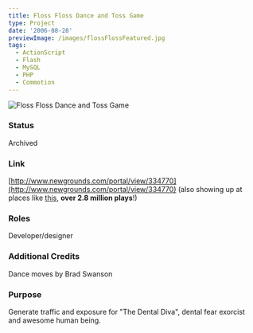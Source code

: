 ```yaml
---
title: Floss Floss Dance and Toss Game
type: Project
date: '2006-08-28'
previewImage: /images/flossFlossFeatured.jpg
tags:
  - ActionScript
  - Flash
  - MySQL
  - PHP
  - Commotion
---
```

![Floss Floss Dance and Toss Game](/images/flossFlossDanceAndTossTop.jpg)

### Status

Archived

### Link

[http://www.newgrounds.com/portal/view/334770](http://www.newgrounds.com/portal/view/334770) (also showing up at places like [this](http://www.y8.com/games/floss_floss_dance_and_toss), **over 2.8 million plays**!)

### Roles

Developer/designer

### Additional Credits

Dance moves by Brad Swanson

### Purpose

Generate traffic and exposure for "The Dental Diva", dental fear exorcist and awesome human being.
